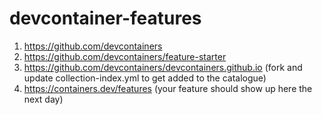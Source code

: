 # devcontainer-features

1. https://github.com/devcontainers
2. https://github.com/devcontainers/feature-starter
3. https://github.com/devcontainers/devcontainers.github.io (fork and update collection-index.yml to get added to the catalogue)
4. https://containers.dev/features (your feature should show up here the next day)
